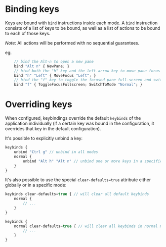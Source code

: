 # Binding keys
Keys are bound with `bind` instructions inside each mode. A `bind` instruction consists of a list of keys to be bound, as well as a list of actions to be bound to each of those keys.

*Note*: All actions will be performed with no sequential guarantees.

eg.
```javascript
    // bind the Alt-n to open a new pane
    bind "Alt n" { NewPane; }
    // bind both the "h" key and the left-arrow key to move pane focus left
    bind "h" "Left" { MoveFocus "Left"; }
    // bind the "f" key to toggle the focused pane full-screen and switch to normal mode
    bind "f" { ToggleFocusFullscreen; SwitchToMode "Normal"; }
```

# Overriding keys
When configured, keybindings override the default `keybinds` of the application individually (if a certain key was bound in the configuration, it overrides that key in the default configuration).

It's possible to explicitly unbind a key:

```javascript
keybinds {
    unbind "Ctrl g" // unbind in all modes
    normal {
        unbind "Alt h" "Alt n" // unbind one or more keys in a specific mode
    }
}
```

It's also possible to use the special `clear-defaults=true` attribute either globally or in a specific mode:

```javascript
keybinds clear-defaults=true { // will clear all default keybinds
    normal {
        // ...
    }
}
```

```javascript
keybinds {
    normal clear-defaults=true { // will clear all keybinds in normal mode
        // ...
    }
}
```

